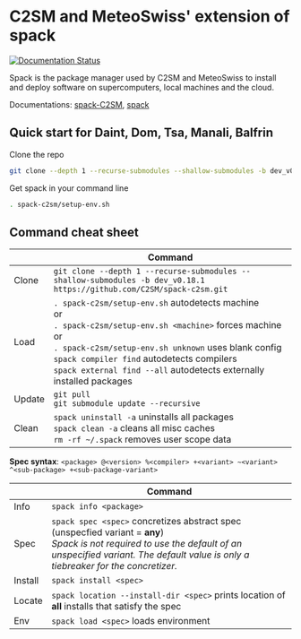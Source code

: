 # C2SM and MeteoSwiss' extension of spack
[![Documentation Status](https://readthedocs.org/projects/ansicolortags/badge/?version=latest)](https://C2SM.github.io/spack-c2sm/)

Spack is the package manager used by C2SM and MeteoSwiss to install and deploy software on supercomputers, local machines and the cloud.

Documentations: [spack-C2SM](https://C2SM.github.io/spack-c2sm/), [spack](https://spack.readthedocs.io/en/v0.18.1/)

## Quick start for Daint, Dom, Tsa, Manali, Balfrin
Clone the repo
```bash
git clone --depth 1 --recurse-submodules --shallow-submodules -b dev_v0.18.1 https://github.com/C2SM/spack-c2sm.git
```
Get spack in your command line
```bash
. spack-c2sm/setup-env.sh
```

## Command cheat sheet
|  | Command |
| --- | --- |
| Clone | `git clone --depth 1 --recurse-submodules --shallow-submodules -b dev_v0.18.1 https://github.com/C2SM/spack-c2sm.git` |
| Load | `. spack-c2sm/setup-env.sh` autodetects machine <br>or<br>`. spack-c2sm/setup-env.sh <machine>` forces machine<br>or<br>`. spack-c2sm/setup-env.sh unknown` uses blank config<br>`spack compiler find` autodetects compilers<br>`spack external find --all` autodetects externally installed packages|
| Update | `git pull`<br>`git submodule update --recursive` |
| Clean | `spack uninstall -a` uninstalls all packages<br>`spack clean -a` cleans all misc caches<br>`rm -rf ~/.spack` removes user scope data |

**Spec syntax**: `<package> @<version> %<compiler> +<variant> ~<variant> ^<sub-package> +<sub-package-variant>`

|  | Command |
| --- | --- |
| Info | `spack info <package>` |
| Spec | `spack spec <spec>` concretizes abstract spec (unspecfied variant = **any**)<br>*Spack is not required to use the default of an unspecified variant. The default value is only a tiebreaker for the concretizer.* |
| Install  | `spack install <spec>` |
| Locate | `spack location --install-dir <spec>` prints location of **all** installs that satisfy the spec |
| Env | `spack load <spec>` loads environment |

